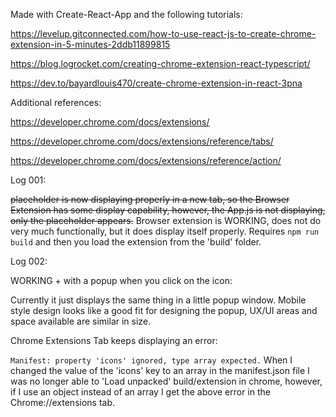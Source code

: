 
Made with Create-React-App and the following tutorials:

https://levelup.gitconnected.com/how-to-use-react-js-to-create-chrome-extension-in-5-minutes-2ddb11899815

https://blog.logrocket.com/creating-chrome-extension-react-typescript/

https://dev.to/bayardlouis470/create-chrome-extension-in-react-3pna



Additional references:

https://developer.chrome.com/docs/extensions/

https://developer.chrome.com/docs/extensions/reference/tabs/

https://developer.chrome.com/docs/extensions/reference/action/


Log 001:

~~placeholder is now displaying properly in a new tab, so the Browser Extension has some display capability, however, the App.js is not displaying, only the placeholder appears.~~
Browser extension is WORKING, does not do very much functionally, but it does display itself properly.  Requires ```npm run build``` and then you load the extension from the 'build' folder.


Log 002:

WORKING + with a popup when you click on the icon:

  Currently it just displays the same thing in a little popup window.
  Mobile style design looks like a good fit for designing the popup, UX/UI areas and space available are similar in size.


Chrome Extensions Tab keeps displaying an error:

  `Manifest: property 'icons' ignored, type array expected.`
  When I changed the value of the 'icons' key to an array in the manifest.json file I was no longer able to 'Load unpacked' build/extension in chrome,
  however, if I use an object instead of an array I get the above error in the Chrome://extensions tab.